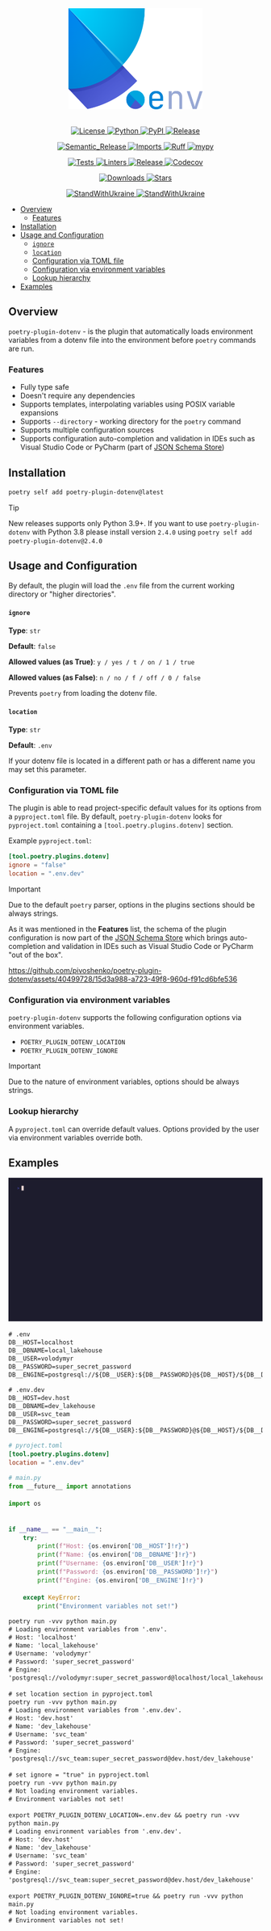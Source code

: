 <div align="center">
  <img alt="logo" src="https://github.com/pivoshenko/poetry-plugin-dotenv/blob/main/docs/assets/logo.svg?raw=True" height=200>
</div>

<br>

<p align="center">
  <a href="https://opensource.org/licenses/MIT">
    <img alt="License" src="https://img.shields.io/pypi/l/poetry-plugin-dotenv?style=flat-square&logo=opensourceinitiative&logoColor=white&color=0A6847&label=License">
  </a>
  <a href="https://pypi.org/project/poetry-plugin-dotenv">
    <img alt="Python" src="https://img.shields.io/pypi/pyversions/poetry-plugin-dotenv?style=flat-square&logo=python&logoColor=white&color=4856CD&label=Python">
  </a>
  <a href="https://pypi.org/project/poetry-plugin-dotenv">
    <img alt="PyPI" src="https://img.shields.io/pypi/v/poetry-plugin-dotenv?style=flat-square&logo=pypi&logoColor=white&color=4856CD&label=PyPI">
  </a>
  <a href="https://github.com/pivoshenko/poetry-plugin-dotenv/releases">
    <img alt="Release" src="https://img.shields.io/github/v/release/pivoshenko/poetry-plugin-dotenv?style=flat-square&logo=github&logoColor=white&color=4856CD&label=Release">
  </a>
</p>

<p align="center">
  <a href="https://github.com/semantic-release/semantic-release">
    <img alt="Semantic_Release" src="https://img.shields.io/badge/Semantic_Release-angular-e10079?style=flat-square&logo=semanticrelease&logoColor=white&color=D83A56">
  </a>
  <a href="https://github.com/PyCQA/isort">
    <img alt="Imports" src="https://img.shields.io/badge/Imports-isort-black.svg?style=flat-square&logo=improvmx&logoColor=white&color=637A9F&">
  </a>
  <a href="https://beta.ruff.rs/docs/">
    <img alt="Ruff" src="https://img.shields.io/endpoint?url=https://raw.githubusercontent.com/charliermarsh/ruff/main/assets/badge/v2.json&style=flat-square&logoColor=white&color=637A9F">
  </a>
  <a href="https://mypy.readthedocs.io/en/stable/index.html">
    <img alt="mypy" src="https://img.shields.io/badge/mypy-checked-success.svg?style=flat-square&logo=pypy&logoColor=white&color=0A6847">
  </a>
</p>

<p align="center">
  <a href="https://github.com/pivoshenko/poetry-plugin-dotenv/actions/workflows/tests.yaml">
    <img alt="Tests" src="https://img.shields.io/github/actions/workflow/status/pivoshenko/poetry-plugin-dotenv/tests.yaml?label=Tests&style=flat-square&logo=pytest&logoColor=white&color=0A6847">
  </a>
  <a href="https://github.com/pivoshenko/poetry-plugin-dotenv/actions/workflows/linters.yaml">
    <img alt="Linters" src="https://img.shields.io/github/actions/workflow/status/pivoshenko/poetry-plugin-dotenv/linters.yaml?label=Linters&style=flat-square&logo=lintcode&logoColor=white&color=0A6847">
  </a>
  <a href="https://github.com/pivoshenko/poetry-plugin-dotenv/actions/workflows/release.yaml">
    <img alt="Release" src="https://img.shields.io/github/actions/workflow/status/pivoshenko/poetry-plugin-dotenv/release.yaml?label=Release&style=flat-square&logo=pypi&logoColor=white&color=0A6847">
  </a>
  <a href="https://codecov.io/gh/pivoshenko/poetry-plugin-dotenv" >
    <img alt="Codecov" src="https://img.shields.io/codecov/c/gh/pivoshenko/poetry-plugin-dotenv?token=cqRQxVnDR6&style=flat-square&logo=codecov&logoColor=white&color=0A6847&label=Coverage"/>
  </a>
</p>

<p align="center">
  <a href="https://pypi.org/project/poetry-plugin-dotenv">
    <img alt="Downloads" src="https://img.shields.io/pypi/dm/poetry-plugin-dotenv?style=flat-square&logo=pythonanywhere&logoColor=white&color=4856CD&label=Downloads">
  </a>
  <a href="https://github.com/pivoshenko/poetry-plugin-dotenv/">
    <img alt="Stars" src="https://img.shields.io/github/stars/pivoshenko/poetry-plugin-dotenv?style=flat-square&logo=apachespark&logoColor=white&color=4856CD&label=Stars">
  </a>
</p>

<p align="center">
  <a href="https://stand-with-ukraine.pp.ua/">
    <img alt="StandWithUkraine" src="https://img.shields.io/badge/Support-Ukraine-FFC93C?style=flat-square&labelColor=07689F">
  </a>
  <a href="https://stand-with-ukraine.pp.ua">
    <img alt="StandWithUkraine" src="https://img.shields.io/badge/Made_in-Ukraine-FFC93C.svg?style=flat-square&labelColor=07689F">
  </a>
</p>

- [Overview](#overview)
  - [Features](#features)
- [Installation](#installation)
- [Usage and Configuration](#usage-and-configuration)
    - [`ignore`](#ignore)
    - [`location`](#location)
  - [Configuration via TOML file](#configuration-via-toml-file)
  - [Configuration via environment variables](#configuration-via-environment-variables)
  - [Lookup hierarchy](#lookup-hierarchy)
- [Examples](#examples)

## Overview

`poetry-plugin-dotenv` - is the plugin that automatically loads environment variables from a dotenv file into the environment before `poetry` commands are run.

### Features

- Fully type safe
- Doesn't require any dependencies
- Supports templates, interpolating variables using POSIX variable expansions
- Supports `--directory` - working directory for the `poetry` command
- Supports multiple configuration sources
- Supports configuration auto-completion and validation in IDEs such as Visual Studio Code or PyCharm (part of [JSON Schema Store](https://www.schemastore.org/json))

## Installation

```bash
poetry self add poetry-plugin-dotenv@latest
```
> [!TIP]
> New releases supports only Python 3.9+.
> If you want to use `poetry-plugin-dotenv` with Python 3.8 please install version `2.4.0` using
> `poetry self add poetry-plugin-dotenv@2.4.0`

## Usage and Configuration

By default, the plugin will load the `.env` file from the current working directory or "higher directories".

#### `ignore`

**Type**: `str`

**Default**: `false`

**Allowed values (as True)**: `y / yes / t / on / 1 / true`

**Allowed values (as False)**: `n / no / f / off / 0 / false`

Prevents `poetry` from loading the dotenv file.

#### `location`

**Type**: `str`

**Default**: `.env`

If your dotenv file is located in a different path or has a different name you may set this parameter.

### Configuration via TOML file

The plugin is able to read project-specific default values for its options from a `pyproject.toml` file.
By default, `poetry-plugin-dotenv` looks for `pyproject.toml` containing a `[tool.poetry.plugins.dotenv]` section.

Example `pyproject.toml`:

```toml
[tool.poetry.plugins.dotenv]
ignore = "false"
location = ".env.dev"
```

> [!IMPORTANT]
> Due to the default `poetry` parser, options in the plugins sections should be always strings.

As it was mentioned in the **Features** list, the schema of the plugin configuration is now part of the [JSON Schema Store](https://www.schemastore.org/json) which brings auto-completion and validation in IDEs such as Visual Studio Code or PyCharm "out of the box".

https://github.com/pivoshenko/poetry-plugin-dotenv/assets/40499728/15d3a988-a723-49f8-960d-f91cd6bfe536

### Configuration via environment variables

`poetry-plugin-dotenv` supports the following configuration options via environment variables.

- `POETRY_PLUGIN_DOTENV_LOCATION`
- `POETRY_PLUGIN_DOTENV_IGNORE`

> [!IMPORTANT]
> Due to the nature of environment variables, options should be always strings.

### Lookup hierarchy

A `pyproject.toml` can override default values. Options provided by the user via environment variables override both.

## Examples

<img alt="demo" src="https://github.com/pivoshenko/poetry-plugin-dotenv/blob/main/docs/assets/demo.gif?raw=True">

```dotenv
# .env
DB__HOST=localhost
DB__DBNAME=local_lakehouse
DB__USER=volodymyr
DB__PASSWORD=super_secret_password
DB__ENGINE=postgresql://${DB__USER}:${DB__PASSWORD}@${DB__HOST}/${DB__DBNAME}
```

```dotenv
# .env.dev
DB__HOST=dev.host
DB__DBNAME=dev_lakehouse
DB__USER=svc_team
DB__PASSWORD=super_secret_password
DB__ENGINE=postgresql://${DB__USER}:${DB__PASSWORD}@${DB__HOST}/${DB__DBNAME}
```

```toml
# pyroject.toml
[tool.poetry.plugins.dotenv]
location = ".env.dev"
```

```python
# main.py
from __future__ import annotations

import os


if __name__ == "__main__":
    try:
        print(f"Host: {os.environ['DB__HOST']!r}")
        print(f"Name: {os.environ['DB__DBNAME']!r}")
        print(f"Username: {os.environ['DB__USER']!r}")
        print(f"Password: {os.environ['DB__PASSWORD']!r}")
        print(f"Engine: {os.environ['DB__ENGINE']!r}")

    except KeyError:
        print("Environment variables not set!")
```

```shell
poetry run -vvv python main.py
# Loading environment variables from '.env'.
# Host: 'localhost'
# Name: 'local_lakehouse'
# Username: 'volodymyr'
# Password: 'super_secret_password'
# Engine: 'postgresql://volodymyr:super_secret_password@localhost/local_lakehouse'

# set location section in pyproject.toml
poetry run -vvv python main.py
# Loading environment variables from '.env.dev'.
# Host: 'dev.host'
# Name: 'dev_lakehouse'
# Username: 'svc_team'
# Password: 'super_secret_password'
# Engine: 'postgresql://svc_team:super_secret_password@dev.host/dev_lakehouse'

# set ignore = "true" in pyproject.toml
poetry run -vvv python main.py
# Not loading environment variables.
# Environment variables not set!

export POETRY_PLUGIN_DOTENV_LOCATION=.env.dev && poetry run -vvv python main.py
# Loading environment variables from '.env.dev'.
# Host: 'dev.host'
# Name: 'dev_lakehouse'
# Username: 'svc_team'
# Password: 'super_secret_password'
# Engine: 'postgresql://svc_team:super_secret_password@dev.host/dev_lakehouse'

export POETRY_PLUGIN_DOTENV_IGNORE=true && poetry run -vvv python main.py
# Not loading environment variables.
# Environment variables not set!
```
